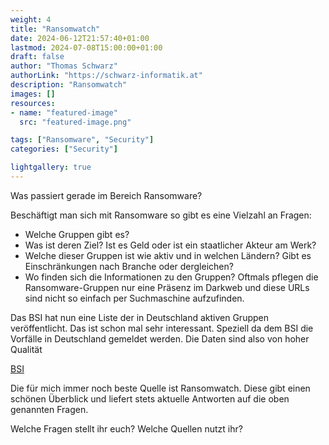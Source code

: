 ```yaml
---
weight: 4
title: "Ransomwatch"
date: 2024-06-12T21:57:40+01:00
lastmod: 2024-07-08T15:00:00+01:00
draft: false
author: "Thomas Schwarz"
authorLink: "https://schwarz-informatik.at"
description: "Ransomwatch"
images: []
resources:
- name: "featured-image"
  src: "featured-image.png"

tags: ["Ransomware", "Security"]
categories: ["Security"]

lightgallery: true
---
```

Was passiert gerade im Bereich Ransomware?

<!--more-->

Beschäftigt man sich mit Ransomware so gibt es eine Vielzahl an Fragen: 

* Welche Gruppen gibt es? 
* Was ist deren Ziel? Ist es Geld oder ist ein staatlicher Akteur am Werk? 
* Welche dieser Gruppen ist wie aktiv und in welchen Ländern? Gibt es Einschränkungen nach Branche oder dergleichen? 
* Wo finden sich die Informationen zu den Gruppen? Oftmals pflegen die Ransomware-Gruppen nur eine Präsenz im Darkweb und diese URLs sind nicht so einfach per Suchmaschine aufzufinden. 

Das BSI hat nun eine Liste der in Deutschland aktiven Gruppen veröffentlicht. Das ist schon mal sehr interessant. Speziell da dem BSI die Vorfälle in Deutschland gemeldet werden. Die Daten sind also von hoher Qualität 

[BSI](https://www.bsi.bund.de/DE/Themen/Unternehmen-und-Organisationen/Cyber-Sicherheitslage/Analysen-und-Prognosen/Threat-Intelligence/Aktive-Crime-Gruppen/aktive-crime-gruppen_node.html)

Die für mich immer noch beste Quelle ist Ransomwatch. Diese gibt einen schönen Überblick und liefert stets aktuelle Antworten auf die oben genannten Fragen. 

Welche Fragen stellt ihr euch? Welche Quellen nutzt ihr? 
